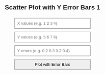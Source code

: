 <!DOCTYPE html>
<html lang="en">
<head>
  <meta charset="UTF-8" />
  <title>Chart with Error Bars</title>
  <script src="https://cdn.jsdelivr.net/npm/chart.js@4.4.1/dist/chart.umd.min.js"></script>
  <script src="https://cdn.jsdelivr.net/npm/chartjs-plugin-error-bars@3.0.0/dist/chartjs-plugin-error-bars.min.js"></script>
  <style>
    body { font-family: Arial, sans-serif; text-align: center; padding: 20px; }
    input, button { margin: 5px; padding: 8px; width: 250px; }
    canvas { max-width: 800px; margin-top: 20px; }
  </style>
</head>
<body>

  <h2>Scatter Plot with Y Error Bars 1</h2>

  <div>
    <input id="xValues" type="text" placeholder="X values (e.g. 1 2 3 4)">
    <input id="yValues" type="text" placeholder="Y values (e.g. 5 6 7 8)">
    <input id="yErrors" type="text" placeholder="Y errors (e.g. 0.2 0.3 0.2 0.4)">
    <br>
    <button onclick="plotGraph()">Plot with Error Bars</button>
  </div>

  <canvas id="myChart"></canvas>

  <script>
    let chart;

    function parseInput(id) {
      return document.getElementById(id).value.trim().split(/\s+/).map(Number);
    }

    function plotGraph() {
      const x = parseInput("xValues");
      const y = parseInput("yValues");
      const yerr = parseInput("yErrors");

      if (x.length !== y.length || y.length !== yerr.length) {
        alert("Lengths of all arrays must match.");
        return;
      }

      const errorBars = {};
      y.forEach((_, i) => {
        errorBars[i] = { plus: yerr[i], minus: yerr[i] };
      });

      const data = x.map((xv, i) => ({ x: xv, y: y[i] }));

      if (chart) chart.destroy();

      chart = new Chart(document.getElementById("myChart"), {
        type: "scatter",
        data: {
          datasets: [{
            label: "Data with Y Error Bars",
            data,
            errorBarData: {
              y: errorBars
            },
            backgroundColor: "rgba(75,192,192,0.6)",
            borderColor: "rgba(75,192,192,1)",
            pointRadius: 5
          }]
        },
        options: {
          responsive: true,
          plugins: {
            legend: { display: true },
            tooltip: { enabled: true }
          },
          scales: {
            x: { title: { display: true, text: "X Axis" } },
            y: { title: { display: true, text: "Y Axis" } }
          }
        }
      });
    }
  </script>

</body>
</html>
